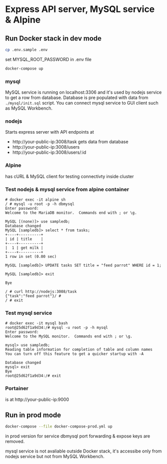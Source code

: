 # Express API server, MySQL service & Alpine

## Run Docker stack in dev mode

```sh
cp .env.sample .env
```

set MYSQL_ROOT_PASSWORD in .env file

```sh
docker-compose up
```

### mysql

MySQL service is running on localhost:3306 and it's used by nodejs service to get a row from database. Database is pre populated with data from `./mysql/init.sql` script. You can connect mysql service to GUI client such as MySQL Workbench.

### nodejs

Starts express server with API endpoints at 
- http://your-public-ip:3008/task gets data from database
- http://your-public-ip:3008/users 
- http://your-public-ip:3008/users/:id

### Alpine

has cURL & MySQL client for testing connectivty inside cluster

### Test nodejs & mysql service from alpine container

```
# docker exec -it alpine sh
/ # mysql -u root -p -h dbmysql
Enter password:
Welcome to the MariaDB monitor.  Commands end with ; or \g.

MySQL [(none)]> use sampledb;
Database changed
MySQL [sampledb]> select * from tasks;
+----+----------+
| id | title    |
+----+----------+
|  1 | get milk |
+----+----------+
1 row in set (0.00 sec)

MySQL [sampledb]> UPDATE tasks SET title = "feed parrot" WHERE id = 1;

MySQL [sampledb]> exit

Bye

/ # curl http://nodejs:3008/task
{"task":"feed parrot"}/ #
/ # exit
```

### Test mysql service

```
# docker exec -it mysql bash
root@25d62f1a9d34:/# mysql -u root -p -h mysql
Enter password:
Welcome to the MySQL monitor.  Commands end with ; or \g.

mysql> use sampledb;
Reading table information for completion of table and column names
You can turn off this feature to get a quicker startup with -A

Database changed
mysql> exit
Bye
root@25d62f1a9d34:/# exit
```

### Portainer

is at http://your-public-ip:9000

## Run in prod mode

```sh
docker-compose --file docker-compose-prod.yml up

```

in prod version for service dbmysql port forwarding & expose keys are removed. 

mysql service is not avaliable outside Docker stack, it's accessibe only from nodejs service but not from MySQL Workbench.

